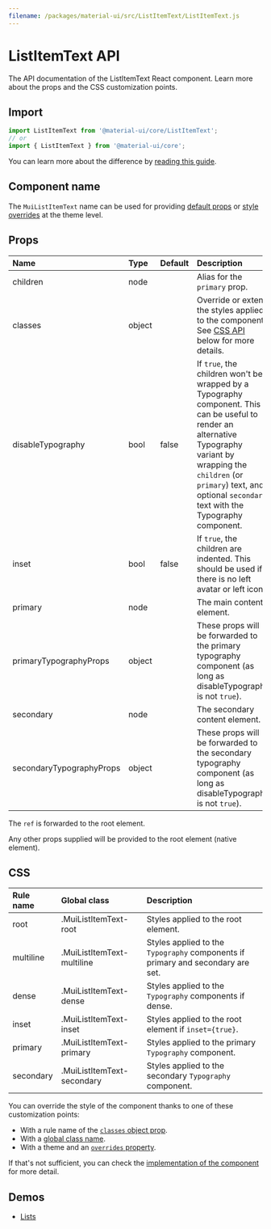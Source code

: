 ```yaml
---
filename: /packages/material-ui/src/ListItemText/ListItemText.js
---
```


<!--- This documentation is automatically generated, do not try to edit it. -->

# ListItemText API

<p class="description">The API documentation of the ListItemText React component. Learn more about the props and the CSS customization points.</p>

## Import

```js
import ListItemText from '@material-ui/core/ListItemText';
// or
import { ListItemText } from '@material-ui/core';
```

You can learn more about the difference by [reading this guide](/guides/minimizing-bundle-size/).



## Component name

The `MuiListItemText` name can be used for providing [default props](/customization/globals/#default-props) or [style overrides](/customization/globals/#css) at the theme level.

## Props

| Name | Type | Default | Description |
|:-----|:-----|:--------|:------------|
| <span class="prop-name">children</span> | <span class="prop-type">node</span> |  | Alias for the `primary` prop. |
| <span class="prop-name">classes</span> | <span class="prop-type">object</span> |  | Override or extend the styles applied to the component. See [CSS API](#css) below for more details. |
| <span class="prop-name">disableTypography</span> | <span class="prop-type">bool</span> | <span class="prop-default">false</span> | If `true`, the children won't be wrapped by a Typography component. This can be useful to render an alternative Typography variant by wrapping the `children` (or `primary`) text, and optional `secondary` text with the Typography component. |
| <span class="prop-name">inset</span> | <span class="prop-type">bool</span> | <span class="prop-default">false</span> | If `true`, the children are indented. This should be used if there is no left avatar or left icon. |
| <span class="prop-name">primary</span> | <span class="prop-type">node</span> |  | The main content element. |
| <span class="prop-name">primaryTypographyProps</span> | <span class="prop-type">object</span> |  | These props will be forwarded to the primary typography component (as long as disableTypography is not `true`). |
| <span class="prop-name">secondary</span> | <span class="prop-type">node</span> |  | The secondary content element. |
| <span class="prop-name">secondaryTypographyProps</span> | <span class="prop-type">object</span> |  | These props will be forwarded to the secondary typography component (as long as disableTypography is not `true`). |

The `ref` is forwarded to the root element.

Any other props supplied will be provided to the root element (native element).

## CSS

| Rule name | Global class | Description |
|:-----|:-------------|:------------|
| <span class="prop-name">root</span> | <span class="prop-name">.MuiListItemText-root</span> | Styles applied to the root element.
| <span class="prop-name">multiline</span> | <span class="prop-name">.MuiListItemText-multiline</span> | Styles applied to the `Typography` components if primary and secondary are set.
| <span class="prop-name">dense</span> | <span class="prop-name">.MuiListItemText-dense</span> | Styles applied to the `Typography` components if dense.
| <span class="prop-name">inset</span> | <span class="prop-name">.MuiListItemText-inset</span> | Styles applied to the root element if `inset={true}`.
| <span class="prop-name">primary</span> | <span class="prop-name">.MuiListItemText-primary</span> | Styles applied to the primary `Typography` component.
| <span class="prop-name">secondary</span> | <span class="prop-name">.MuiListItemText-secondary</span> | Styles applied to the secondary `Typography` component.

You can override the style of the component thanks to one of these customization points:

- With a rule name of the [`classes` object prop](/customization/components/#overriding-styles-with-classes).
- With a [global class name](/customization/components/#overriding-styles-with-global-class-names).
- With a theme and an [`overrides` property](/customization/globals/#css).

If that's not sufficient, you can check the [implementation of the component](https://github.com/mui-org/material-ui/blob/next/packages/material-ui/src/ListItemText/ListItemText.js) for more detail.

## Demos

- [Lists](/components/lists/)

